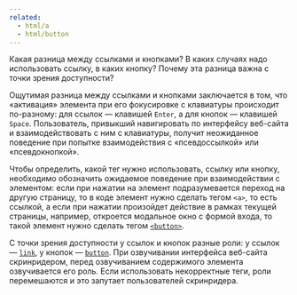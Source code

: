 ```yaml
---
related:
  - html/a
  - html/button
---
```


Какая разница между ссылками и кнопками? В каких случаях надо использовать ссылку, в каких кнопку? Почему эта разница важна с точки зрения доступности?

Ощутимая разница между ссылками и кнопками заключается в том, что «активация» элемента при его фокусировке с клавиатуры происходит по-разному: для ссылок — клавишей `Enter`, а для кнопок — клавишей `Space`. Пользователь, привыкший навигировать по интерфейсу веб-сайта и взаимодействовать с ним с клавиатуры, получит неожиданное поведение при попытке взаимодействия с «псевдоссылкой» или «псевдокнопкой».

Чтобы определить, какой тег нужно использовать, ссылку или кнопку, необходимо обозначить ожидаемое поведение при взаимодействии с элементом: если при нажатии на элемент подразумевается переход на другую страницу, то в коде элемент нужно сделать тегом `<a>`, то есть ссылкой, а если при нажатии произойдет действие в рамках текущей страницы, например, откроется модальное окно с формой входа, то такой элемент нужно сделать тегом [`<button>`](/html/button/).

С точки зрения доступности у ссылок и кнопок разные роли: у ссылок — [`link`](/a11y/role-link/), у кнопок — [`button`](/a11y/role-button/). При озвучивании интерфейса веб-сайта скринридером, перед озвучиванием содержимого элемента озвучивается его роль. Если использовать некорректные теги, роли перемешаются и это запутает пользователей скринридера.
